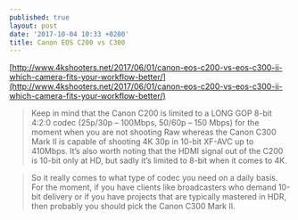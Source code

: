 ```yaml
---
published: true
layout: post
date: '2017-10-04 10:33 +0200'
title: Canon EOS C200 vs C300
---
```

[http://www.4kshooters.net/2017/06/01/canon-eos-c200-vs-eos-c300-ii-which-camera-fits-your-workflow-better/](http://www.4kshooters.net/2017/06/01/canon-eos-c200-vs-eos-c300-ii-which-camera-fits-your-workflow-better/)

> Keep in mind that the Canon C200 is limited to a LONG GOP 8-bit 4:2:0 codec (25p/30p – 100Mbps, 50/60p – 150 Mbps) for the moment when you are not shooting Raw whereas the Canon C300 Mark II is capable of shooting 4K 30p in 10-bit XF-AVC up to 410Mbps. It’s also worth noting that the HDMI signal out of the C200 is 10-bit only at HD, but sadly it’s limited to 8-bit when it comes to 4K.

> So it really comes to what type of codec you need on a daily basis. For the moment, if you have clients like broadcasters who demand 10-bit delivery or if you have projects that are typically mastered in HDR, then probably you should pick the Canon C300 Mark II.
